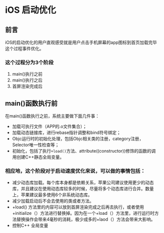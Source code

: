 # iOS 启动优化

## 前言

iOS的启动优化的用户直观感受就是用户点击手机屏幕的app图标到首页加载完毕这个过程事件优化。

### 这个过程分为3个阶段

1. main()执行之前
2. main()执行之后
3. 首屏渲染完成后

## main()函数执行前

在main()函数执行之前，系统主要做下面几件事：

* 加载可执行文件（APP的.o文件集合）；
* 加载动态链接库，进行rebase指针调整和bind符号绑定；
* Objc运行时的初始化处理，包括Objc相关类的注册，category注册，Selector唯一性检查等；
* 初始化，包括了执行`+load()`方法、attribute((constructor))修饰的函数的调用创建C++静态全局变量。

### 相应地，这个阶段对于启动速度优化来说，可以做的事情包括：

* 减少动态库加载。每个库本身都是依赖关系，苹果公司建议使用更少的动态库，并且建议在使用动态库较多的时候，尽量将多个动态库进行合并。数量上，苹果建议最多使用6个非系统动态库。
* 减少加载启动后不会去使用的类或者方法。
* +load() 方法里的内容可以放到首屏渲染完成之后再去执行，或者使用+initialize（）方法进行替换掉。因为在一个+load（）方法里，进行运行时方法替换操作会带来4毫秒的消耗，极少成多的+laod（）方法会带来大影响。
* 控制C++ 全局变量